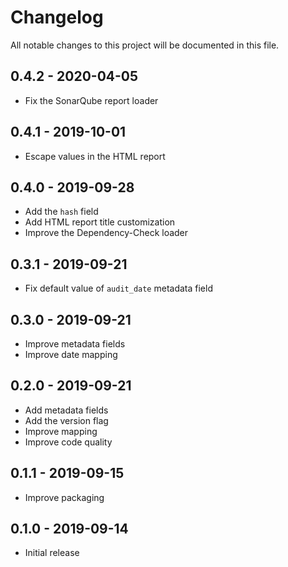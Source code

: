 # Changelog

All notable changes to this project will be documented in this file.

## 0.4.2 - 2020-04-05

- Fix the SonarQube report loader

## 0.4.1 - 2019-10-01

- Escape values in the HTML report

## 0.4.0 - 2019-09-28

- Add the `hash` field
- Add HTML report title customization
- Improve the Dependency-Check loader

## 0.3.1 - 2019-09-21

- Fix default value of `audit_date` metadata field

## 0.3.0 - 2019-09-21

- Improve metadata fields
- Improve date mapping

## 0.2.0 - 2019-09-21

- Add metadata fields
- Add the version flag
- Improve mapping
- Improve code quality

## 0.1.1 - 2019-09-15

- Improve packaging

## 0.1.0 - 2019-09-14

- Initial release
